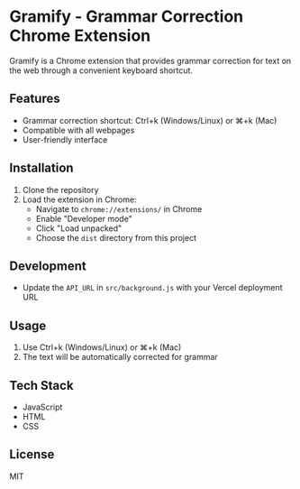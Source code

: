 # Gramify - Grammar Correction Chrome Extension

Gramify is a Chrome extension that provides grammar correction for text on the web through a convenient keyboard shortcut.

## Features

- Grammar correction shortcut: Ctrl+k (Windows/Linux) or ⌘+k (Mac)
- Compatible with all webpages
- User-friendly interface

## Installation

1. Clone the repository
2. Load the extension in Chrome:
   - Navigate to `chrome://extensions/` in Chrome
   - Enable "Developer mode"
   - Click "Load unpacked"
   - Choose the `dist` directory from this project

## Development

- Update the `API_URL` in `src/background.js` with your Vercel deployment URL

## Usage

1. Use Ctrl+k (Windows/Linux) or ⌘+k (Mac)
2. The text will be automatically corrected for grammar

## Tech Stack

- JavaScript
- HTML
- CSS

## License

MIT